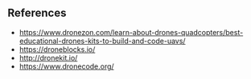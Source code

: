 ## References

- https://www.dronezon.com/learn-about-drones-quadcopters/best-educational-drones-kits-to-build-and-code-uavs/
- https://droneblocks.io/
- http://dronekit.io/
- https://www.dronecode.org/
